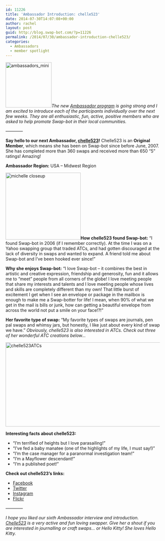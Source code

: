 ```yaml
---
id: 11226
title: 'Ambassador Introduction: chelle523'
date: 2014-07-30T14:07:08+00:00
author: rachel
layout: post
guid: http://blog.swap-bot.com/?p=11226
permalink: /2014/07/30/ambassador-introduction-chelle523/
categories:
  - Ambassadors
  - member spotlight
---
```

[<img src="http://blog.swap-bot.com/wp-content/uploads/2014/07/ambassadors_mini.jpg" alt="ambassadors_mini" width="150" height="147" class="alignright size-full wp-image-11173" />](http://blog.swap-bot.com/wp-content/uploads/2014/07/ambassadors_mini.jpg)_The new [Ambassador program](http://blog.swap-bot.com/2014/06/09/introducing-our-new-swap-bot-ambassadors/) is going strong and I am excited to introduce each of the participants individually over the next few weeks. They are all enthusiastic, fun, active, positive members who are asked to help promote Swap-bot in their local communities._

&#8212;&#8212;&#8212;&#8212;

**Say hello to our next Ambassador, [chelle523](http://www.swap-bot.com/user:chelle523)!** Chelle523 is an **Original Member**, which means she has been on Swap-bot since before June, 2007. She has completed more than 360 swaps and received more than 650 &#8220;5&#8221; ratings! Amazing!

**Ambassador Region:** USA &#8211; Midwest Region

<img src="http://blog.swap-bot.com/wp-content/uploads/2014/07/michelle-closeup.jpg" alt="michelle closeup" width="245" height="218" class="alignleft size-full wp-image-11230" />**How chelle523 found Swap-bot:** &#8220;I found Swap-bot in 2006 (if I remember correctly). At the time I was on a Yahoo swapping group that traded ATCs, and had gotten discouraged at the lack of diversity in swaps and wanted to expand. A friend told me about Swap-bot and I&#8217;ve been hooked ever since!&#8221;

**Why she enjoys Swap-bot:** &#8220;I love Swap-bot &#8211; it combines the best in artistic and creative expression, friendship and generosity, fun and it allows me to &#8220;meet&#8221; people from all corners of the globe! I love meeting people that share my interests and talents and I love meeting people whose lives and skills are completely different than my own! That little burst of excitement I get when I see an envelope or package in the mailbox is enough to make me a Swap-botter for life! I mean, when 90% of what we get in the mail is bills or junk, how can getting a beautiful envelope from across the world not put a smile on your face!?!&#8221;

**Her favorite type of swap:** &#8220;My favorite types of swaps are journals, pen pal swaps and whimsy jars, but honestly, I like just about every kind of swap we have.&#8221; _Obviously, chelle523 is also interested in ATCs. Check out three of her wonderful ATC creations below&#8230;_

<img src="http://blog.swap-bot.com/wp-content/uploads/2014/07/chelle523ATCs.jpg" alt="chelle523ATCs" width="600" height="274" class="alignnone size-full wp-image-11231" />

**Interesting facts about chelle523:** 

  * &#8220;I&#8217;m terrified of heights but I love parasailing!&#8221;
  * &#8220;I&#8217;ve fed a baby manatee (one of the highlights of my life, I must say!)&#8221;
  * &#8220;I&#8217;m the case manager for a paranormal investigation team!&#8221;
  * &#8220;I&#8217;m a Mayflower descendant!&#8221;
  * &#8220;I&#8217;m a published poet!&#8221;

**Check out chelle523&#8217;s links:** 

  * [Facebook](https://www.facebook.com/chelle523)
  * [Twitter](https://twitter.com/chelle52370)
  * [Instagram](http://instagram.com/michelleporterfrost)
  * [Flickr](https://www.flickr.com/photos/9422596@N04/)

&#8212;&#8212;&#8212;&#8212;

_I hope you liked our sixth Ambassador interview and introduction. [Chelle523](http://www.swap-bot.com/user:chelle523) is a very active and fun loving swapper. Give her a shout if you are interested in journalling or craft swaps&#8230; or Hello Kitty! She loves Hello Kitty._